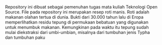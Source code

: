 Repository ini dibuat sebagai pemenuhan tugas mata kuliah Teknologi Open Source.
File pada repository ini merupakan resep roti manis. Roti adalah makanan olahan tertua di dunia. Bukti dari 30.000 tahun lalu di Eropa memperlihatkan residu tepung di permukaan bebatuan yang digunakan untuk menumbuk makanan. Kemungkinan pada waktu itu tepung sudah mulai diekstraksi dari umbi-umbian, misalnya dari tumbuhan jenis Typha dan tumbuhan paku
